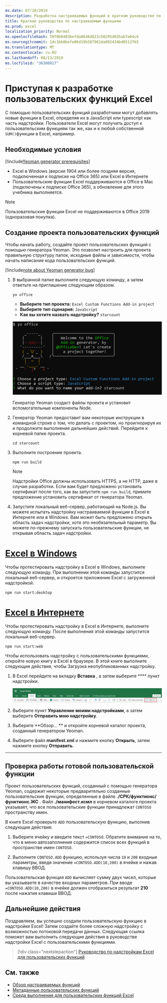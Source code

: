 ```yaml
---
ms.date: 07/10/2019
description: Разработка настраиваемых функций в кратком руководстве по Excel.
title: Краткое руководство по настраиваемым функциям
ms.prod: excel
localization_priority: Normal
ms.openlocfilehash: 59f0b0483befda8646d823c50295d035ab7e64c6
ms.sourcegitcommit: 1dc1bb0befe06d19b587961da892434bd0512fb5
ms.translationtype: MT
ms.contentlocale: ru-RU
ms.lasthandoff: 08/13/2019
ms.locfileid: "36308017"
---
```

# <a name="get-started-developing-excel-custom-functions"></a>Приступая к разработке пользовательских функций Excel

С помощью пользовательских функций разработчики могут добавлять новые функции в Excel, определяя их в JavaScript или typescript как часть надстройки. Пользователи Excel могут получить доступ к пользовательским функциям так же, как и к любой собственной `SUM()`функции в Excel, например.

## <a name="prerequisites"></a>Необходимые условия

[!include[Yeoman generator prerequisites](../includes/quickstart-yo-prerequisites.md)]

* Excel в Windows (версия 1904 или более поздняя версия, подключенная к подписке на Office 365) или Excel в Интернете
* Пользовательские функции Excel поддерживаются в Office в Mac (подключены к подписке Office 365), а обновление для этого учебника выполняется.

>[!NOTE]
>Пользовательские функции Excel не поддерживаются в Office 2019 (одноразовая покупка).

## <a name="build-your-first-custom-functions-project"></a>Создание проекта пользовательских функций

Чтобы начать работу, создайте проект пользовательских функций с помощью генератора Yeoman. Это позволит настроить для проекта правильную структуру папок, исходные файлы и зависимости, чтобы начать написание кода пользовательских функций.

[!include[note about Yeoman generator bug](../includes/note-yeoman-generator-bug-201908.md)]

1. В выбранной папке выполните следующую команду, а затем ответьте на приглашение следующим образом.

    ```command&nbsp;line
    yo office
    ```

    - **Выберите тип проекта:** `Excel Custom Functions Add-in project`
    - **Выберите тип сценария:** `JavaScript`
    - **Как вы хотите назвать надстройку?** `starcount`

    ![Генератор Yeoman для надстройки Office, приглашающий к созданию пользовательских функций](../images/starcountPrompt.png)

    Генератор Yeoman создаст файлы проекта и установит вспомогательные компоненты Node.

2. Генератор Yeoman предоставит вам некоторые инструкции в командной строке о том, что делать с проектом, но проигнорируя их и продолжите выполнение дальнейших действий. Перейдите к корневой папке проекта.

    ```command&nbsp;line
    cd starcount
    ```

3. Выполните построение проекта. 

    ```command&nbsp;line
    npm run build
    ```

    > [!NOTE]
    > Надстройки Office должны использовать HTTPS, а не HTTP, даже в случае разработки. Если вам будет предложено установить сертификат после того, как вы запустите `npm run build`, примите предложение установить сертификат от генератора Yeoman.

4. Запустите локальный веб-сервер, работающий на Node.js. Вы можете испытать надстройку настраиваемой функции в Excel в Интернете или в Windows. Вам может быть предложено открыть область задач надстройки, хотя это необязательный параметр. Вы можете по-прежнему запускать пользовательские функции, не открывая область задач надстройки.

# <a name="excel-on-windowstabexcel-windows"></a>[Excel в Windows](#tab/excel-windows)

Чтобы протестировать надстройку в Excel в Windows, выполните следующую команду. При выполнении этой команды запустится локальный веб-сервер, и откроется приложение Excel с загруженной надстройкой.

```command&nbsp;line
npm run start:desktop
```

# <a name="excel-on-the-webtabexcel-online"></a>[Excel в Интернете](#tab/excel-online)

Чтобы протестировать надстройку в Excel в Интернете, выполните следующую команду. После выполнения этой команды запустится локальный веб-сервер.

```command&nbsp;line
npm run start:web
```

Чтобы использовать надстройку с пользовательскими функциями, откройте новую книгу в Excel в браузере. В этой книге выполните следующие действия, чтобы Загрузка неопубликованных надстройку.

1. В Excel перейдите на вкладку **Вставка** , а затем выберите **** пункт надстройки.

   ![Вставка ленты в Excel в Интернете с выделенным значком "Мои надстройки"](../images/excel-cf-online-register-add-in-1.png)
   
2. Выберите пункт **Управление моими надстройками**, а затем выберите **Отправить мою надстройку**.

3. Выберите **Обзор... ** и откройте корневой каталог проекта, созданный генератором Yeoman.

4. Выберите файл **manifest.xml** и нажмите кнопку **Открыть**, затем нажмите кнопку **Отправить**.

---

## <a name="try-out-a-prebuilt-custom-function"></a>Проверка работы готовой пользовательской функции

Проект пользовательских функций, созданный с помощью генератора Yeoman, содержит некоторые предварительно созданные пользовательские функции, определенные в файле **./СРК/функтионс/функтионс.ЖС** . Файл **./манифест.ксмл** в корневом каталоге проекта указывает, что все пользовательские функции принадлежат `CONTOSO` пространству имен.

В книге Excel проверьте `ADD` пользовательскую функцию, выполнив следующие действия:

1. Выберите ячейку и введите текст `=CONTOSO`. Обратите внимание на то, что в меню автозаполнения содержится список всех функций в пространстве имен `CONTOSO`.

2. Выполните `CONTOSO.ADD` функцию, используя числа `10` и `200` входные параметры, введя значение `=CONTOSO.ADD(10,200)` в ячейке и нажав клавишу ВВОД.

Пользовательская функция `ADD` вычисляет сумму двух чисел, которые вы указываете в качестве входных параметров. При вводе `=CONTOSO.ADD(10,200)` в ячейке должен отобразиться результат **210** после нажатия клавиши ВВОД.

## <a name="next-steps"></a>Дальнейшие действия

Поздравляем, вы успешно создали пользовательскую функцию в надстройке Excel! Затем создайте более сложную надстройку с возможностью потоковой передачи данных. Следующая ссылка поможет вам выполнить следующие действия в руководстве надстройки Excel с пользовательскими функциями.

> [!div class="nextstepaction"]
> [Руководство по надстройкам Excel для пользовательских функций](../tutorials/excel-tutorial-create-custom-functions.md#create-a-custom-function-that-requests-data-from-the-web
)

## <a name="see-also"></a>См. также

* [Обзор настраиваемых функций](../excel/custom-functions-overview.md)
* [Метаданные пользовательских функций](../excel/custom-functions-json.md)
* [Среда выполнения для пользовательских функций Excel](../excel/custom-functions-runtime.md)